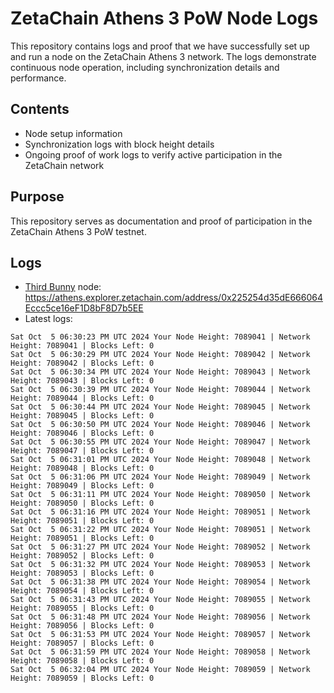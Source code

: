 # ZetaChain Athens 3 PoW Node Logs
This repository contains logs and proof that we have successfully set up and run a node on the ZetaChain Athens 3 network. The logs demonstrate continuous node operation, including synchronization details and performance.

## Contents
- Node setup information
- Synchronization logs with block height details
- Ongoing proof of work logs to verify active participation in the ZetaChain network

## Purpose
This repository serves as documentation and proof of participation in the ZetaChain Athens 3 PoW testnet.

## Logs

- [Third Bunny](https://thirdbunny.xyz/) node: https://athens.explorer.zetachain.com/address/0x225254d35dE666064Eccc5ce16eF1D8bF8D7b5EE
- Latest logs:
```
Sat Oct  5 06:30:23 PM UTC 2024 Your Node Height: 7089041 | Network Height: 7089041 | Blocks Left: 0
Sat Oct  5 06:30:29 PM UTC 2024 Your Node Height: 7089042 | Network Height: 7089042 | Blocks Left: 0
Sat Oct  5 06:30:34 PM UTC 2024 Your Node Height: 7089043 | Network Height: 7089043 | Blocks Left: 0
Sat Oct  5 06:30:39 PM UTC 2024 Your Node Height: 7089044 | Network Height: 7089044 | Blocks Left: 0
Sat Oct  5 06:30:44 PM UTC 2024 Your Node Height: 7089045 | Network Height: 7089045 | Blocks Left: 0
Sat Oct  5 06:30:50 PM UTC 2024 Your Node Height: 7089046 | Network Height: 7089046 | Blocks Left: 0
Sat Oct  5 06:30:55 PM UTC 2024 Your Node Height: 7089047 | Network Height: 7089047 | Blocks Left: 0
Sat Oct  5 06:31:01 PM UTC 2024 Your Node Height: 7089048 | Network Height: 7089048 | Blocks Left: 0
Sat Oct  5 06:31:06 PM UTC 2024 Your Node Height: 7089049 | Network Height: 7089049 | Blocks Left: 0
Sat Oct  5 06:31:11 PM UTC 2024 Your Node Height: 7089050 | Network Height: 7089050 | Blocks Left: 0
Sat Oct  5 06:31:16 PM UTC 2024 Your Node Height: 7089051 | Network Height: 7089051 | Blocks Left: 0
Sat Oct  5 06:31:22 PM UTC 2024 Your Node Height: 7089051 | Network Height: 7089051 | Blocks Left: 0
Sat Oct  5 06:31:27 PM UTC 2024 Your Node Height: 7089052 | Network Height: 7089052 | Blocks Left: 0
Sat Oct  5 06:31:32 PM UTC 2024 Your Node Height: 7089053 | Network Height: 7089053 | Blocks Left: 0
Sat Oct  5 06:31:38 PM UTC 2024 Your Node Height: 7089054 | Network Height: 7089054 | Blocks Left: 0
Sat Oct  5 06:31:43 PM UTC 2024 Your Node Height: 7089055 | Network Height: 7089055 | Blocks Left: 0
Sat Oct  5 06:31:48 PM UTC 2024 Your Node Height: 7089056 | Network Height: 7089056 | Blocks Left: 0
Sat Oct  5 06:31:53 PM UTC 2024 Your Node Height: 7089057 | Network Height: 7089057 | Blocks Left: 0
Sat Oct  5 06:31:59 PM UTC 2024 Your Node Height: 7089058 | Network Height: 7089058 | Blocks Left: 0
Sat Oct  5 06:32:04 PM UTC 2024 Your Node Height: 7089059 | Network Height: 7089059 | Blocks Left: 0
```
